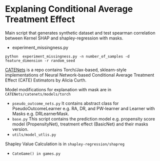 # Explaning Conditional Average Treatment Effect 

Main script that generates synthetic dataset and test spearman correlation between Kernel SHAP and shapley-regression with masks.

- experiment_missingness.py

```python  experiment_missingness.py -n number_of_samples -d feature_dimension -r random_seed```

[CATENets](https://github.com/AliciaCurth/CATENets) is a repo contains Torch/Jax-based, sklearn-style implementations of Neural Network-based Conditional Average Treatment Effect (CATE) Estimators by Alicia Curth. 

Model modifications for explanation with mask are in ```CATENets/catenets/models/torch``` 

- ```pseudo_outcome_nets.py``` It contains abstract class for PseudoOutcomeLearner e.g. RA, DR, and PW-learner and Learner with Masks e.g. DRLearnerMask.
- ```base.py``` This script contains the prediction model e.g. propensity score model (PropensityNet), treatment effect (BasicNet) and their masks version. 
- ```utils/model_utlis.py```

Shapley Value Calculation is in ```shapley-regression/shapreg```
- ```CateGame() in games.py```
